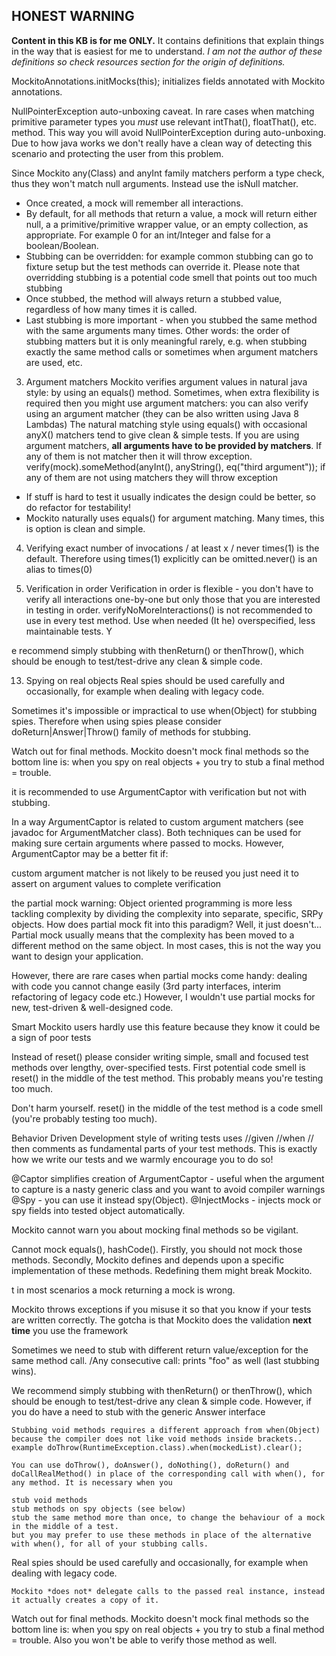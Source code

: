 ## **HONEST WARNING**
**Content in this KB is for me ONLY.**
It contains definitions that explain things in the way that is easiest for me to understand.
_I am not the author of these definitions so check resources section for the origin of definitions._ 


MockitoAnnotations.initMocks(this); initializes fields annotated with Mockito annotations.

NullPointerException auto-unboxing caveat. In rare cases when matching primitive parameter types you *must* use relevant intThat(), floatThat(), etc. method. This way you will avoid NullPointerException during auto-unboxing. Due to how java works we don't really have a clean way of detecting this scenario and protecting the user from this problem. 

Since Mockito any(Class) and anyInt family matchers perform a type check, thus they won't match null arguments. Instead use the isNull matcher.

* Once created, a mock will remember all interactions. 
* By default, for all methods that return a value, a mock will return either null, a a primitive/primitive wrapper value, or an empty collection, as appropriate. For example 0 for an int/Integer and false for a boolean/Boolean.
* Stubbing can be overridden: for example common stubbing can go to fixture setup but the test methods can override it. Please note that overridding stubbing is a potential code smell that points out too much stubbing
* Once stubbed, the method will always return a stubbed value, regardless of how many times it is called.
* Last stubbing is more important - when you stubbed the same method with the same arguments many times. Other words: the order of stubbing matters but it is only meaningful rarely, e.g. when stubbing exactly the same method calls or sometimes when argument matchers are used, etc.


3. Argument matchers
Mockito verifies argument values in natural java style: by using an equals() method. Sometimes, when extra flexibility is required then you might use argument matchers:
you can also verify using an argument matcher (they can be  also written using Java 8 Lambdas)
The natural matching style using equals() with occasional anyX() matchers tend to give clean & simple tests. 
If you are using argument matchers, **all arguments have to be provided by matchers**. If any of them is not matcher then it will throw exception.       
verify(mock).someMethod(anyInt(), anyString(), eq("third argument"));
if any of them are not using matchers they will throw exception

* If stuff is hard to test it usually indicates the design could be better, so do refactor for testability!
* Mockito naturally uses equals() for argument matching. Many times, this is option is clean and simple.

4. Verifying exact number of invocations / at least x / never
times(1) is the default. Therefore using times(1) explicitly can be omitted.never() is an alias to times(0)

6. Verification in order
Verification in order is flexible - you don't have to verify all interactions one-by-one but only those that you are interested in testing in order.
 verifyNoMoreInteractions() is not recommended to use in every test method. Use when needed  (It he)
  overspecified, less maintainable tests. Y
  
  e recommend simply stubbing with thenReturn() or thenThrow(), which should be enough to test/test-drive any clean & simple code.
  
  13. Spying on real objects
  Real spies should be used carefully and occasionally, for example when dealing with legacy code.
  
  
  Sometimes it's impossible or impractical to use when(Object) for stubbing spies. Therefore when using spies please consider doReturn|Answer|Throw() family of methods for stubbing.
  
  
  Watch out for final methods. Mockito doesn't mock final methods so the bottom line is: when you spy on real objects + you try to stub a final method = trouble.
  
  it is recommended to use ArgumentCaptor with verification but not with stubbing.
  
  
  In a way ArgumentCaptor is related to custom argument matchers (see javadoc for ArgumentMatcher class). Both techniques can be used for making sure certain arguments where passed to mocks. However, ArgumentCaptor may be a better fit if:
  
  custom argument matcher is not likely to be reused
  you just need it to assert on argument values to complete verification
  
  
  the partial mock warning: Object oriented programming is more less tackling complexity by dividing the complexity into separate, specific, SRPy objects. How does partial mock fit into this paradigm? Well, it just doesn't... Partial mock usually means that the complexity has been moved to a different method on the same object. In most cases, this is not the way you want to design your application.
  
  However, there are rare cases when partial mocks come handy: dealing with code you cannot change easily (3rd party interfaces, interim refactoring of legacy code etc.) However, I wouldn't use partial mocks for new, test-driven & well-designed code.
  
  
  Smart Mockito users hardly use this feature because they know it could be a sign of poor tests
  
  Instead of reset() please consider writing simple, small and focused test methods over lengthy, over-specified tests. First potential code smell is reset() in the middle of the test method. This probably means you're testing too much. 
  
  
  Don't harm yourself. reset() in the middle of the test method is a code smell (you're probably testing too much).     
  
  
  Behavior Driven Development style of writing tests uses //given //when // then comments as fundamental parts of your test methods. This is exactly how we write our tests and we warmly encourage you to do so!
  
  
  @Captor simplifies creation of ArgumentCaptor - useful when the argument to capture is a nasty generic class and you want to avoid compiler warnings
  @Spy - you can use it instead spy(Object).
  @InjectMocks - injects mock or spy fields into tested object automatically.
  
  Mockito cannot warn you about mocking final methods so be vigilant.
  
  Cannot mock equals(), hashCode(). Firstly, you should not mock those methods. Secondly, Mockito defines and depends upon a specific implementation of these methods. Redefining them might break Mockito.
  
  t in most scenarios a mock returning a mock is wrong.
  
  Mockito throws exceptions if you misuse it so that you know if your tests are written correctly. The gotcha is that Mockito does the validation **next time** you use the framework 
  
  Sometimes we need to stub with different return value/exception for the same method call. /Any consecutive call: prints "foo" as well (last stubbing wins).
  
  We recommend simply stubbing with thenReturn() or thenThrow(), which should be enough to test/test-drive any clean & simple code. However, if you do have a need to stub with the generic Answer interface
  
    Stubbing void methods requires a different approach from when(Object) because the compiler does not like void methods inside brackets..
    example doThrow(RuntimeException.class).when(mockedList).clear();
    
    You can use doThrow(), doAnswer(), doNothing(), doReturn() and doCallRealMethod() in place of the corresponding call with when(), for any method. It is necessary when you
    
    stub void methods
    stub methods on spy objects (see below)
    stub the same method more than once, to change the behaviour of a mock in the middle of a test.
    but you may prefer to use these methods in place of the alternative with when(), for all of your stubbing calls.
    
Real spies should be used carefully and occasionally, for example when dealing with legacy code.
    
    Mockito *does not* delegate calls to the passed real instance, instead it actually creates a copy of it. 
  
Watch out for final methods. Mockito doesn't mock final methods so the bottom line is: when you spy on real objects + you try to stub a final method = trouble. Also you won't be able to verify those method as well.  